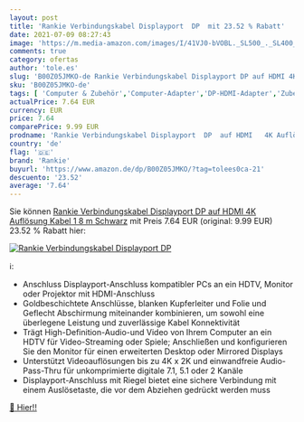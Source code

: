 ```yaml
---
layout: post
title: 'Rankie Verbindungskabel Displayport  DP  mit 23.52 % Rabatt'
date: 2021-07-09 08:27:43
image: 'https://m.media-amazon.com/images/I/41VJ0-bVOBL._SL500_._SL400_.jpg'
comments: true
category: ofertas
author: 'tole.es'
slug: 'B00Z05JMKO-de Rankie Verbindungskabel Displayport DP auf HDMI 4K...'
sku: 'B00Z05JMKO-de'
tags: [ 'Computer & Zubehör','Computer-Adapter','DP-HDMI-Adapter','Zubehör','rankie', ]
actualPrice: 7.64 EUR
currency: EUR
price: 7.64
comparePrice: 9.99 EUR
prodname: 'Rankie Verbindungskabel Displayport  DP  auf HDMI   4K Auflösung Kabel  1 8 m  Schwarz'
country: 'de'
flag: '🇩🇪'
brand: 'Rankie'
buyurl: 'https://www.amazon.de/dp/B00Z05JMKO/?tag=tolees0ca-21'
descuento: '23.52'
average: '7.64'
---
```


Sie können [Rankie Verbindungskabel Displayport  DP  auf HDMI   4K Auflösung Kabel  1 8 m  Schwarz](https://www.amazon.de/dp/B00Z05JMKO/?tag=tolees0ca-21) mit Preis 7.64 EUR (original: 9.99 EUR) 23.52 % Rabatt hier:

[![Rankie Verbindungskabel Displayport  DP ](https://m.media-amazon.com/images/I/41VJ0-bVOBL._SL500_._SL400_.jpg)](https://www.amazon.de/dp/B00Z05JMKO/?tag=tolees0ca-21)

ℹ️:

- Anschluss Displayport-Anschluss kompatibler PCs an ein HDTV, Monitor oder Projektor mit HDMI-Anschluss
- Goldbeschichtete Anschlüsse, blanken Kupferleiter und Folie und Geflecht Abschirmung miteinander kombinieren, um sowohl eine überlegene Leistung und zuverlässige Kabel Konnektivität
- Trägt High-Definition-Audio-und Video von Ihrem Computer an ein HDTV für Video-Streaming oder Spiele; Anschließen und konfigurieren Sie den Monitor für einen erweiterten Desktop oder Mirrored Displays
- Unterstützt Videoauflösungen bis zu 4K x 2K und einwandfreie Audio-Pass-Thru für unkomprimierte digitale 7.1, 5.1 oder 2 Kanäle
- Displayport-Anschluss mit Riegel bietet eine sichere Verbindung mit einem Auslösetaste, die vor dem Abziehen gedrückt werden muss

[🛒 Hier!!](https://www.amazon.de/dp/B00Z05JMKO/?tag=tolees0ca-21)
